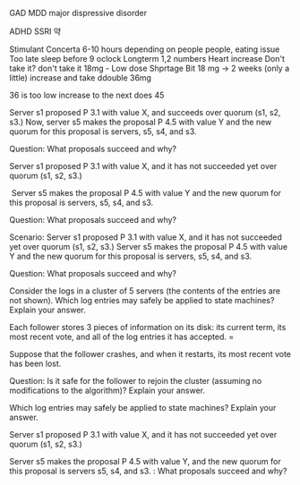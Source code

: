 
GAD
	MDD major dispressive disorder

ADHD
	SSRI 약

Stimulant
	Concerta
			6-10 hours depending on people
				people, eating issue
					Too late sleep
		before 9 oclock
		Longterm
			1,2 numbers
				Heart increase
		Don't take it? don't take it
		18mg - Low dose
			Shprtage
		Bit
18 mg -> 2 weeks (only a little)
increase and take ddouble 36mg

36 is too low increase to the next does 45

Server s1 proposed P 3.1 with value X, and succeeds over quorum (s1, s2, s3.) Now, server s5 makes the proposal P 4.5 with value Y and the new quorum for this proposal is servers, s5, s4, and s3.

Question: What proposals succeed and why?

Server s1 proposed P 3.1 with value X, and it has not succeeded yet over quorum (s1, s2, s3.)

 Server s5 makes the proposal P 4.5 with value Y and the new quorum for this proposal is servers, s5, s4, and s3.


Question: What proposals succeed and why?

Scenario: Server s1 proposed P 3.1 with value X, and it has not succeeded yet over quorum (s1, s2, s3.) Server s5 makes the proposal P 4.5 with value Y and the new quorum for this proposal is servers, s5, s4, and s3.

Question: What proposals succeed and why?


Consider the logs in a cluster of 5 servers (the contents of the entries are not shown). Which log entries may safely be applied to state machines? Explain your answer.

Each follower stores 3 pieces of information on its disk: its current term, its most recent vote, and all of the log entries it has accepted. =

Suppose that the follower crashes, and when it restarts, its most recent vote has been lost.

Question: Is it safe for the follower to rejoin the cluster (assuming no modifications to the algorithm)? Explain your answer.



Which log entries may safely be applied to state machines? Explain your answer.

Server s1 proposed P 3.1 with value X, and it has not succeeded yet over quorum (s1, s2, s3.)

Server s5 makes the proposal P 4.5 with value Y, and the new quorum for this proposal is servers s5, s4, and s3.
: What proposals succeed and why?